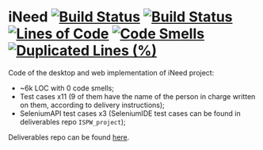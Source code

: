 # iNeed   [![Build Status](https://travis-ci.org/LorenzoMei/iNeed.svg?branch=master)](https://travis-ci.org/LorenzoMei/iNeed) [![Build Status](https://travis-ci.com/LorenzoMei/iNeed.svg?branch=master)](https://travis-ci.com/LorenzoMei/iNeed) [![Lines of Code](https://sonarcloud.io/api/project_badges/measure?project=LorenzoMei_iNeed&metric=ncloc)](https://sonarcloud.io/dashboard?id=LorenzoMei_iNeed) [![Code Smells](https://sonarcloud.io/api/project_badges/measure?project=LorenzoMei_iNeed&metric=code_smells)](https://sonarcloud.io/dashboard?id=LorenzoMei_iNeed) [![Duplicated Lines (%)](https://sonarcloud.io/api/project_badges/measure?project=LorenzoMei_iNeed&metric=duplicated_lines_density)](https://sonarcloud.io/dashboard?id=LorenzoMei_iNeed)


Code of the desktop and web implementation of iNeed project:

- ~6k LOC with 0 code smells;
- Test cases x11 (9 of them have the name of the person in charge written on them, according to delivery instructions);
- SeleniumAPI test cases x3 (SeleniumIDE test cases can be found in deliverables repo `ISPW_project`);

Deliverables repo can be found <a href=https://github.com/Torkin1/ISPW_project>here</a>.



